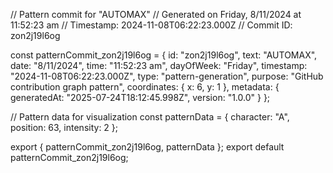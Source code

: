 // Pattern commit for "AUTOMAX"
// Generated on Friday, 8/11/2024 at 11:52:23 am
// Timestamp: 2024-11-08T06:22:23.000Z
// Commit ID: zon2j19l6og

const patternCommit_zon2j19l6og = {
  id: "zon2j19l6og",
  text: "AUTOMAX",
  date: "8/11/2024",
  time: "11:52:23 am",
  dayOfWeek: "Friday",
  timestamp: "2024-11-08T06:22:23.000Z",
  type: "pattern-generation",
  purpose: "GitHub contribution graph pattern",
  coordinates: {
    x: 6,
    y: 1
  },
  metadata: {
    generatedAt: "2025-07-24T18:12:45.998Z",
    version: "1.0.0"
  }
};

// Pattern data for visualization
const patternData = {
  character: "A",
  position: 63,
  intensity: 2
};

export { patternCommit_zon2j19l6og, patternData };
export default patternCommit_zon2j19l6og;
